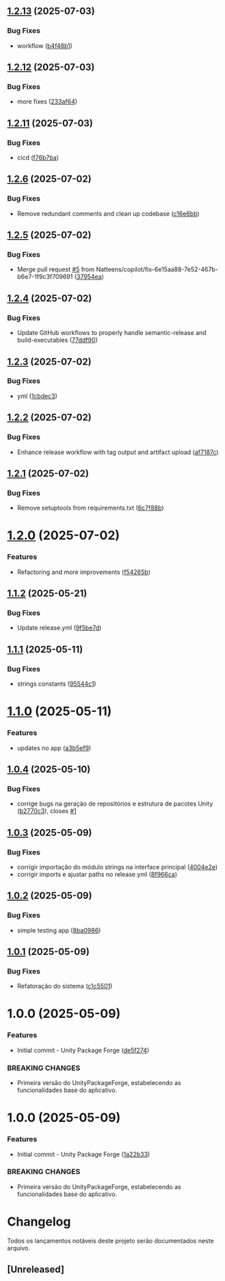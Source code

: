 ## [1.2.13](https://github.com/Natteens/UnityPackageForge/compare/v1.2.12...v1.2.13) (2025-07-03)


### Bug Fixes

* workflow ([b4f48b1](https://github.com/Natteens/UnityPackageForge/commit/b4f48b1c4aa9b6b76f8615b0d170e6345d0178c6))

## [1.2.12](https://github.com/Natteens/UnityPackageForge/compare/v1.2.11...v1.2.12) (2025-07-03)


### Bug Fixes

* more fixes ([233af64](https://github.com/Natteens/UnityPackageForge/commit/233af64450dd91968dcb06d167272884c5315952))

## [1.2.11](https://github.com/Natteens/UnityPackageForge/compare/v1.2.10...v1.2.11) (2025-07-03)


### Bug Fixes

* cicd ([f76b7ba](https://github.com/Natteens/UnityPackageForge/commit/f76b7ba75dad56291c2bd1b42ad5a4a5baf14e55))

## [1.2.6](https://github.com/Natteens/UnityPackageForge/compare/v1.2.5...v1.2.6) (2025-07-02)


### Bug Fixes

* Remove redundant comments and clean up codebase ([c16e6bb](https://github.com/Natteens/UnityPackageForge/commit/c16e6bbce9a33387af2b1e1c89a8e35015f9f1a9))

## [1.2.5](https://github.com/Natteens/UnityPackageForge/compare/v1.2.4...v1.2.5) (2025-07-02)


### Bug Fixes

* Merge pull request [#5](https://github.com/Natteens/UnityPackageForge/issues/5) from Natteens/copilot/fix-6e15aa88-7e52-467b-b6e7-1f9c3f709691 ([37954ea](https://github.com/Natteens/UnityPackageForge/commit/37954eae2689789b0a25ba5ffd996c37ae803e6a))

## [1.2.4](https://github.com/Natteens/UnityPackageForge/compare/v1.2.3...v1.2.4) (2025-07-02)


### Bug Fixes

* Update GitHub workflows to properly handle semantic-release and build-executables ([77ddf90](https://github.com/Natteens/UnityPackageForge/commit/77ddf90d657d12175a4a20f83fc398e0b7af839e))

## [1.2.3](https://github.com/Natteens/UnityPackageForge/compare/v1.2.2...v1.2.3) (2025-07-02)


### Bug Fixes

* yml ([1cbdec3](https://github.com/Natteens/UnityPackageForge/commit/1cbdec3d35ba6710df00db10381f4f43b0030555))

## [1.2.2](https://github.com/Natteens/UnityPackageForge/compare/v1.2.1...v1.2.2) (2025-07-02)


### Bug Fixes

* Enhance release workflow with tag output and artifact upload ([af7187c](https://github.com/Natteens/UnityPackageForge/commit/af7187cbd4ca4cbd98bd977276149afbfe3fc993))

## [1.2.1](https://github.com/Natteens/UnityPackageForge/compare/v1.2.0...v1.2.1) (2025-07-02)


### Bug Fixes

* Remove setuptools from requirements.txt ([6c7f88b](https://github.com/Natteens/UnityPackageForge/commit/6c7f88b714b1f848ea7c8ee5714cee4c7c5f0d0f))

# [1.2.0](https://github.com/Natteens/UnityPackageForge/compare/v1.1.2...v1.2.0) (2025-07-02)


### Features

* Refactoring and more improvements ([f54265b](https://github.com/Natteens/UnityPackageForge/commit/f54265bacb843c3b39a58b6506fa15a8f3b413c8))

## [1.1.2](https://github.com/Natteens/UnityPackageForge/compare/v1.1.1...v1.1.2) (2025-05-21)


### Bug Fixes

* Update release.yml ([9f5be7d](https://github.com/Natteens/UnityPackageForge/commit/9f5be7d0f81f4ab6815a5815bf881ab3cebedb62))

## [1.1.1](https://github.com/Natteens/UnityPackageForge/compare/v1.1.0...v1.1.1) (2025-05-11)


### Bug Fixes

* strings constants ([95544c1](https://github.com/Natteens/UnityPackageForge/commit/95544c1facb42bd935af72cbc0f5cbcda9abd3f1))

# [1.1.0](https://github.com/Natteens/UnityPackageForge/compare/v1.0.6...v1.1.0) (2025-05-11)


### Features

* updates no app ([a3b5ef9](https://github.com/Natteens/UnityPackageForge/commit/a3b5ef9d6bbc64c403fc7836eecf3359df9b6a5d))

## [1.0.4](https://github.com/Natteens/UnityPackageForge/compare/v1.0.3...v1.0.4) (2025-05-10)


### Bug Fixes

* corrige bugs na geração de repositórios e estrutura de pacotes Unity ([b2770c3](https://github.com/Natteens/UnityPackageForge/commit/b2770c3c915ba7c6cfae130ceefb3d9ab134c66b)), closes [#1](https://github.com/Natteens/UnityPackageForge/issues/1)

## [1.0.3](https://github.com/Natteens/UnityPackageForge/compare/v1.0.2...v1.0.3) (2025-05-09)


### Bug Fixes

* corrigir importação do módulo strings na interface principal ([4004e2e](https://github.com/Natteens/UnityPackageForge/commit/4004e2e064022275fd30139dfc517c80289c70bf))
* corrigir imports e ajustar paths no release.yml ([8f966ca](https://github.com/Natteens/UnityPackageForge/commit/8f966ca510e56378ddffb31ced2695854827d235))

## [1.0.2](https://github.com/Natteens/UnityPackageForge/compare/v1.0.1...v1.0.2) (2025-05-09)


### Bug Fixes

*  simple testing app ([8ba0986](https://github.com/Natteens/UnityPackageForge/commit/8ba09866475ecd44b415d577e40f8c447f74f811))

## [1.0.1](https://github.com/Natteens/UnityPackageForge/compare/v1.0.0...v1.0.1) (2025-05-09)


### Bug Fixes

* Refatoração do sistema ([c1c5501](https://github.com/Natteens/UnityPackageForge/commit/c1c5501b5b7ff9df3b7bd85ca014a96a92435c8e))

# 1.0.0 (2025-05-09)


### Features

* Initial commit - Unity Package Forge ([de5f274](https://github.com/Natteens/UnityPackageForge/commit/de5f274992a875929e78949711f830aa48dbd12f))


### BREAKING CHANGES

* Primeira versão do UnityPackageForge, estabelecendo as funcionalidades base do aplicativo.

# 1.0.0 (2025-05-09)


### Features

* Initial commit - Unity Package Forge ([1a22b33](https://github.com/Natteens/UnityPackageForge/commit/1a22b33c3a52e4ca0644cd9a6bb1459c6ea92f64))


### BREAKING CHANGES

* Primeira versão do UnityPackageForge, estabelecendo as funcionalidades base do aplicativo.

# Changelog

Todos os lançamentos notáveis deste projeto serão documentados neste arquivo.

## [Unreleased]
